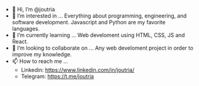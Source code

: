 - 👋 Hi, I’m @joutria
- 👀 I’m interested in ... 
  Everything about programming, engineering, and software development. Javascript and Python are my favorite languages.
- 🌱 I’m currently learning ...
  Web develoment using HTML, CSS, JS and React.
- 💞️ I’m looking to collaborate on ...
  Any web develoment project in order to improve my knowledge.
- 📫 How to reach me ...
  - Linkedin: https://www.linkedin.com/in/joutria/
  - Telegram: https://t.me/joutria

<!---
joutria/joutria is a ✨ special ✨ repository because its `README.md` (this file) appears on your GitHub profile.
You can click the Preview link to take a look at your changes.
--->
